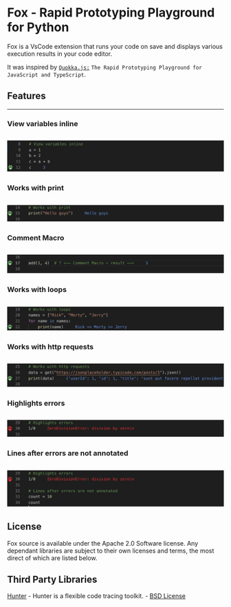 # Fox - Rapid Prototyping Playground for Python

Fox is a VsCode extension that runs your code on save and displays various execution results in your code editor.

It was inspired by [`Quokka.js:`](https://quokkajs.com/) `The Rapid Prototyping Playground for JavaScript and TypeScript`.

## Features
---
### View variables inline
![Example-1](images/Example-1.png)
---
### Works with print
![Example-2](images/Example-2.png)
---
### Comment Macro
![Example-3](images/Example-3.png)
---
### Works with loops
![Example-4](images/Example-4.png)
---
### Works with http requests
![Example-5](images/Example-5.png)
---
### Highlights errors
![Example-6](images/Example-6.png)
---
### Lines after errors are not annotated
![Example-7](images/Example-7.png)
---
## License

Fox source is available under the Apache 2.0 Software license.
Any dependant libraries are subject to their own licenses and
terms, the most direct of which are listed below.

## Third Party Libraries

[Hunter](https://github.com/ionelmc/python-hunter) - Hunter is a flexible code tracing toolkit. - [BSD License](https://github.com/ionelmc/python-hunter/blob/master/LICENSE)
